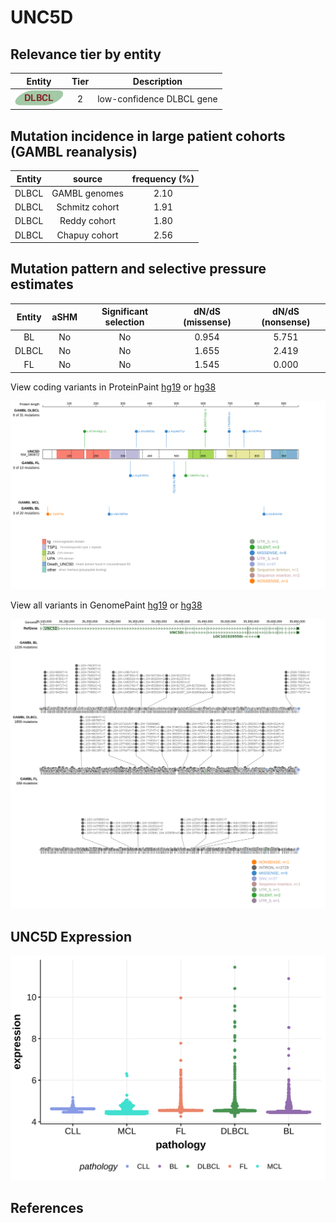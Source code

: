 # UNC5D

## Relevance tier by entity

|Entity|Tier|Description               |
|:------:|:----:|--------------------------|
|![DLBCL](images/icons/DLBCL_tier2.png) | 2   |low-confidence DLBCL gene|

## Mutation incidence in large patient cohorts (GAMBL reanalysis)

|Entity|source        |frequency (%)|
|:------:|:--------------:|:-------------:|
|DLBCL |GAMBL genomes |2.10         |
|DLBCL |Schmitz cohort|1.91         |
|DLBCL |Reddy cohort  |1.80         |
|DLBCL |Chapuy cohort |2.56         |

## Mutation pattern and selective pressure estimates

|Entity|aSHM|Significant selection|dN/dS (missense)|dN/dS (nonsense)|
|:------:|:----:|:---------------------:|:----------------:|:----------------:|
|BL    |No  |No                   |0.954           |5.751           |
|DLBCL |No  |No                   |1.655           |2.419           |
|FL    |No  |No                   |1.545           |0.000           |



View coding variants in ProteinPaint [hg19](https://morinlab.github.io/LLMPP/GAMBL/UNC5D_protein.html)  or [hg38](https://morinlab.github.io/LLMPP/GAMBL/UNC5D_protein_hg38.html)

![](images/proteinpaint/UNC5D_NM_080872.svg)

View all variants in GenomePaint [hg19](https://morinlab.github.io/LLMPP/GAMBL/UNC5D.html)  or [hg38](https://morinlab.github.io/LLMPP/GAMBL/UNC5D_hg38.html)

![](images/proteinpaint/UNC5D.svg)

## UNC5D Expression
![](images/gene_expression/UNC5D_by_pathology.svg)

<!-- ORIGIN: Unknown -->

## References
